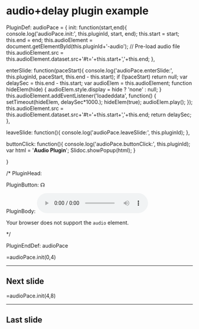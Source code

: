 <!--slidoc-defaults --pace=1 -->
# audio+delay plugin example

PluginDef: audioPace = {
init: function(start,end){
    console.log('audioPace.init:', this.pluginId, start, end);
	this.start = start;
    this.end = end;
    this.audioElement = document.getElementById(this.pluginId+'-audio');
    // Pre-load audio file
    this.audioElement.src = this.audioElement.dataset.src+'#t='+this.start+','+this.end;
},

enterSlide: function(paceStart){
    console.log('audioPace.enterSlide:', this.pluginId, paceStart, this.end - this.start);
	if (!paceStart)
	    return null;
	var delaySec = this.end - this.start;
	var audioElem = this.audioElement;
	function hideElem(hide) { audioElem.style.display = hide ? 'none' : null; }
    this.audioElement.addEventListener('loadeddata', function() {
	    setTimeout(hideElem, delaySec*1000.);
        hideElem(true);
	    audioElem.play();
	});
    this.audioElement.src = this.audioElement.dataset.src+'#t='+this.start+','+this.end;
	return delaySec;
},

leaveSlide: function(){
    console.log('audioPace.leaveSlide:', this.pluginId);
},

buttonClick: function(){
    console.log('audioPace.buttonClick:', this.pluginId);
	var html = '<b>Audio Plugin</b>';
	Slidoc.showPopup(html);
}

}

/* PluginHead:

PluginButton: &#x260A;

PluginBody:
<audio id="%(pluginId)s-audio" data-src="wheel.mp3" controls>
<p>Your browser does not support the <code>audio</code> element.</p>
</audio>

*/

PluginEndDef: audioPace

=audioPace.init(0,4) 

---

## Next slide

=audioPace.init(4,8) 

---

## Last slide
